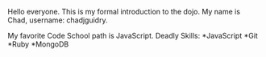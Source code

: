 Hello everyone.  This is my formal introduction to the dojo. My name is Chad, username: chadjguidry.

My favorite Code School path is JavaScript.
Deadly Skills:
*JavaScript
*Git
*Ruby
*MongoDB
